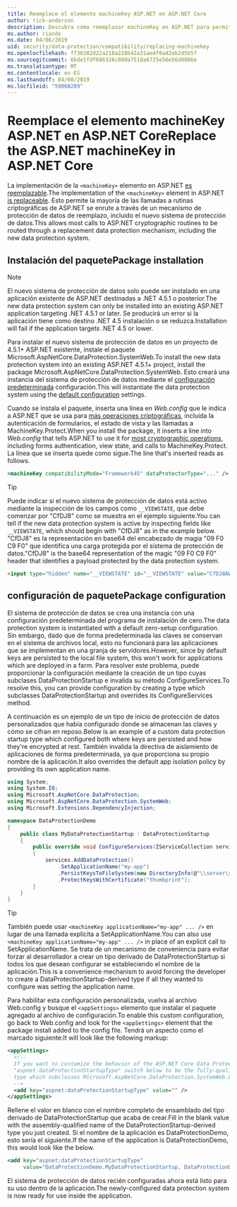 ```yaml
---
title: Reemplace el elemento machineKey ASP.NET en ASP.NET Core
author: rick-anderson
description: Descubra cómo reemplazar machineKey en ASP.NET para permitir el uso de un sistema de protección de datos nueva y más segura.
ms.author: riande
ms.date: 04/06/2019
uid: security/data-protection/compatibility/replacing-machinekey
ms.openlocfilehash: ff36382d22a218a228b42a31ae4f8ad2eb2d5b5f
ms.sourcegitcommit: 6bde1fdf686326c080a7518a6725e56e56d8886e
ms.translationtype: MT
ms.contentlocale: es-ES
ms.lasthandoff: 04/08/2019
ms.locfileid: "59068289"
---
```

# <a name="replace-the-aspnet-machinekey-in-aspnet-core"></a><span data-ttu-id="10284-103">Reemplace el elemento machineKey ASP.NET en ASP.NET Core</span><span class="sxs-lookup"><span data-stu-id="10284-103">Replace the ASP.NET machineKey in ASP.NET Core</span></span>

<a name="compatibility-replacing-machinekey"></a>

<span data-ttu-id="10284-104">La implementación de la `<machineKey>` elemento en ASP.NET [es reemplazable](https://blogs.msdn.microsoft.com/webdev/2012/10/23/cryptographic-improvements-in-asp-net-4-5-pt-2/).</span><span class="sxs-lookup"><span data-stu-id="10284-104">The implementation of the `<machineKey>` element in ASP.NET [is replaceable](https://blogs.msdn.microsoft.com/webdev/2012/10/23/cryptographic-improvements-in-asp-net-4-5-pt-2/).</span></span> <span data-ttu-id="10284-105">Esto permite la mayoría de las llamadas a rutinas criptográficas de ASP.NET se enrute a través de un mecanismo de protección de datos de reemplazo, incluido el nuevo sistema de protección de datos.</span><span class="sxs-lookup"><span data-stu-id="10284-105">This allows most calls to ASP.NET cryptographic routines to be routed through a replacement data protection mechanism, including the new data protection system.</span></span>

## <a name="package-installation"></a><span data-ttu-id="10284-106">Instalación del paquete</span><span class="sxs-lookup"><span data-stu-id="10284-106">Package installation</span></span>

> [!NOTE]
> <span data-ttu-id="10284-107">El nuevo sistema de protección de datos solo puede ser instalado en una aplicación existente de ASP.NET destinadas a .NET 4.5.1 o posterior.</span><span class="sxs-lookup"><span data-stu-id="10284-107">The new data protection system can only be installed into an existing ASP.NET application targeting .NET 4.5.1 or later.</span></span> <span data-ttu-id="10284-108">Se producirá un error si la aplicación tiene como destino .NET 4.5 instalación o se reduzca.</span><span class="sxs-lookup"><span data-stu-id="10284-108">Installation will fail if the application targets .NET 4.5 or lower.</span></span>

<span data-ttu-id="10284-109">Para instalar el nuevo sistema de protección de datos en un proyecto de 4.5.1+ ASP.NET existente, instale el paquete Microsoft.AspNetCore.DataProtection.SystemWeb.</span><span class="sxs-lookup"><span data-stu-id="10284-109">To install the new data protection system into an existing ASP.NET 4.5.1+ project, install the package Microsoft.AspNetCore.DataProtection.SystemWeb.</span></span> <span data-ttu-id="10284-110">Esto creará una instancia del sistema de protección de datos mediante el [configuración predeterminada](xref:security/data-protection/configuration/default-settings) configuración.</span><span class="sxs-lookup"><span data-stu-id="10284-110">This will instantiate the data protection system using the [default configuration](xref:security/data-protection/configuration/default-settings) settings.</span></span>

<span data-ttu-id="10284-111">Cuando se instala el paquete, inserta una línea en *Web.config* que le indica a ASP.NET que se usa para [más operaciones criptográficas](https://blogs.msdn.microsoft.com/webdev/2012/10/23/cryptographic-improvements-in-asp-net-4-5-pt-2/), incluida la autenticación de formularios, el estado de vista y las llamadas a MachineKey.Protect.</span><span class="sxs-lookup"><span data-stu-id="10284-111">When you install the package, it inserts a line into *Web.config* that tells ASP.NET to use it for [most cryptographic operations](https://blogs.msdn.microsoft.com/webdev/2012/10/23/cryptographic-improvements-in-asp-net-4-5-pt-2/), including forms authentication, view state, and calls to MachineKey.Protect.</span></span> <span data-ttu-id="10284-112">La línea que se inserta quede como sigue.</span><span class="sxs-lookup"><span data-stu-id="10284-112">The line that's inserted reads as follows.</span></span>

```xml
<machineKey compatibilityMode="Framework45" dataProtectorType="..." />
```

>[!TIP]
> <span data-ttu-id="10284-113">Puede indicar si el nuevo sistema de protección de datos está activo mediante la inspección de los campos como `__VIEWSTATE`, que debe comenzar por "CfDJ8" como se muestra en el ejemplo siguiente.</span><span class="sxs-lookup"><span data-stu-id="10284-113">You can tell if the new data protection system is active by inspecting fields like `__VIEWSTATE`, which should begin with "CfDJ8" as in the example below.</span></span> <span data-ttu-id="10284-114">"CfDJ8" es la representación en base64 del encabezado de magia "09 F0 C9 F0" que identifica una carga protegida por el sistema de protección de datos.</span><span class="sxs-lookup"><span data-stu-id="10284-114">"CfDJ8" is the base64 representation of the magic "09 F0 C9 F0" header that identifies a payload protected by the data protection system.</span></span>

```html
<input type="hidden" name="__VIEWSTATE" id="__VIEWSTATE" value="CfDJ8AWPr2EQPTBGs3L2GCZOpk..." />
```

## <a name="package-configuration"></a><span data-ttu-id="10284-115">configuración de paquete</span><span class="sxs-lookup"><span data-stu-id="10284-115">Package configuration</span></span>

<span data-ttu-id="10284-116">El sistema de protección de datos se crea una instancia con una configuración predeterminada del programa de instalación de cero.</span><span class="sxs-lookup"><span data-stu-id="10284-116">The data protection system is instantiated with a default zero-setup configuration.</span></span> <span data-ttu-id="10284-117">Sin embargo, dado que de forma predeterminada las claves se conservan en el sistema de archivos local, esto no funcionará para las aplicaciones que se implementan en una granja de servidores.</span><span class="sxs-lookup"><span data-stu-id="10284-117">However, since by default keys are persisted to the local file system, this won't work for applications which are deployed in a farm.</span></span> <span data-ttu-id="10284-118">Para resolver este problema, puede proporcionar la configuración mediante la creación de un tipo cuyas subclases DataProtectionStartup e invalida su método ConfigureServices.</span><span class="sxs-lookup"><span data-stu-id="10284-118">To resolve this, you can provide configuration by creating a type which subclasses DataProtectionStartup and overrides its ConfigureServices method.</span></span>

<span data-ttu-id="10284-119">A continuación es un ejemplo de un tipo de inicio de protección de datos personalizados que había configurado donde se almacenan las claves y cómo se cifran en reposo.</span><span class="sxs-lookup"><span data-stu-id="10284-119">Below is an example of a custom data protection startup type which configured both where keys are persisted and how they're encrypted at rest.</span></span> <span data-ttu-id="10284-120">También invalida la directiva de aislamiento de aplicaciones de forma predeterminada, ya que proporciona su propio nombre de la aplicación.</span><span class="sxs-lookup"><span data-stu-id="10284-120">It also overrides the default app isolation policy by providing its own application name.</span></span>

```csharp
using System;
using System.IO;
using Microsoft.AspNetCore.DataProtection;
using Microsoft.AspNetCore.DataProtection.SystemWeb;
using Microsoft.Extensions.DependencyInjection;

namespace DataProtectionDemo
{
    public class MyDataProtectionStartup : DataProtectionStartup
    {
        public override void ConfigureServices(IServiceCollection services)
        {
            services.AddDataProtection()
                .SetApplicationName("my-app")
                .PersistKeysToFileSystem(new DirectoryInfo(@"\\server\share\myapp-keys\"))
                .ProtectKeysWithCertificate("thumbprint");
        }
    }
}
```

>[!TIP]
> <span data-ttu-id="10284-121">También puede usar `<machineKey applicationName="my-app" ... />` en lugar de una llamada explícita a SetApplicationName.</span><span class="sxs-lookup"><span data-stu-id="10284-121">You can also use `<machineKey applicationName="my-app" ... />` in place of an explicit call to SetApplicationName.</span></span> <span data-ttu-id="10284-122">Se trata de un mecanismo de conveniencia para evitar forzar al desarrollador a crear un tipo derivado de DataProtectionStartup si todos los que desean configurar se estableciendo el nombre de la aplicación.</span><span class="sxs-lookup"><span data-stu-id="10284-122">This is a convenience mechanism to avoid forcing the developer to create a DataProtectionStartup-derived type if all they wanted to configure was setting the application name.</span></span>

<span data-ttu-id="10284-123">Para habilitar esta configuración personalizada, vuelva al archivo Web.config y busque el `<appSettings>` elemento que instalar el paquete agregado al archivo de configuración.</span><span class="sxs-lookup"><span data-stu-id="10284-123">To enable this custom configuration, go back to Web.config and look for the `<appSettings>` element that the package install added to the config file.</span></span> <span data-ttu-id="10284-124">Tendrá un aspecto como el marcado siguiente:</span><span class="sxs-lookup"><span data-stu-id="10284-124">It will look like the following markup:</span></span>

```xml
<appSettings>
  <!--
  If you want to customize the behavior of the ASP.NET Core Data Protection stack, set the
  "aspnet:dataProtectionStartupType" switch below to be the fully-qualified name of a
  type which subclasses Microsoft.AspNetCore.DataProtection.SystemWeb.DataProtectionStartup.
  -->
  <add key="aspnet:dataProtectionStartupType" value="" />
</appSettings>
```

<span data-ttu-id="10284-125">Rellene el valor en blanco con el nombre completo de ensamblado del tipo derivado de DataProtectionStartup que acaba de crear.</span><span class="sxs-lookup"><span data-stu-id="10284-125">Fill in the blank value with the assembly-qualified name of the DataProtectionStartup-derived type you just created.</span></span> <span data-ttu-id="10284-126">Si el nombre de la aplicación es DataProtectionDemo, esto sería el siguiente.</span><span class="sxs-lookup"><span data-stu-id="10284-126">If the name of the application is DataProtectionDemo, this would look like the below.</span></span>

```xml
<add key="aspnet:dataProtectionStartupType"
     value="DataProtectionDemo.MyDataProtectionStartup, DataProtectionDemo" />
```

<span data-ttu-id="10284-127">El sistema de protección de datos recién configuradas ahora está listo para su uso dentro de la aplicación.</span><span class="sxs-lookup"><span data-stu-id="10284-127">The newly-configured data protection system is now ready for use inside the application.</span></span>
